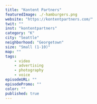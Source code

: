 ```yaml
---
title: "Kontent Partners"
featuredImage: ./-hamburgers.png
website: "https://kontentpartners.com/"
twit: ""
inst: "kontentpartners"
category: "K"
city: "Seattle"
neighborhood: "Georgetown"
size: "Small (1-10)"
map: ""
tags:
    - video
    - advertising
    - photography
    - voice
episodeURL: ""
episodePromo: ""
color: ""
published: true
---
```


